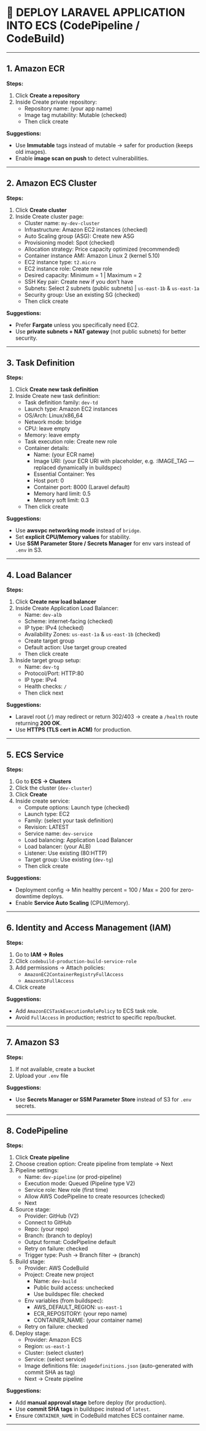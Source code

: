 # 🚀 DEPLOY LARAVEL APPLICATION INTO ECS (CodePipeline / CodeBuild)

---

## 1. Amazon ECR
**Steps:**
1. Click **Create a repository**
2. Inside Create private repository:
   - Repository name: (your app name)
   - Image tag mutability: Mutable (checked)
   - Then click create

**Suggestions:**
- Use **Immutable** tags instead of mutable → safer for production (keeps old images).
- Enable **image scan on push** to detect vulnerabilities.

---

## 2. Amazon ECS Cluster
**Steps:**
1. Click **Create cluster**
2. Inside Create cluster page:
   - Cluster name: `my-dev-cluster`
   - Infrastructure: Amazon EC2 instances (checked)
   - Auto Scaling group (ASG): Create new ASG
   - Provisioning model: Spot (checked)
   - Allocation strategy: Price capacity optimized (recommended)
   - Container instance AMI: Amazon Linux 2 (kernel 5.10)
   - EC2 instance type: `t2.micro`
   - EC2 instance role: Create new role
   - Desired capacity: Minimum = 1 | Maximum = 2
   - SSH Key pair: Create new if you don’t have
   - Subnets: Select 2 subnets (public subnets) | `us-east-1b` & `us-east-1a`
   - Security group: Use an existing SG (checked)
   - Then click create

**Suggestions:**
- Prefer **Fargate** unless you specifically need EC2.
- Use **private subnets + NAT gateway** (not public subnets) for better security.

---

## 3. Task Definition
**Steps:**
1. Click **Create new task definition**
2. Inside Create new task definition:
   - Task definition family: `dev-td`
   - Launch type: Amazon EC2 instances
   - OS/Arch: Linux/x86_64
   - Network mode: bridge
   - CPU: leave empty
   - Memory: leave empty
   - Task execution role: Create new role
   - Container details:
     - Name: (your ECR name)
     - Image URI: (your ECR URI with placeholder, e.g. :IMAGE_TAG — replaced dynamically in buildspec)
     - Essential Container: Yes
     - Host port: 0
     - Container port: 8000 (Laravel default)
     - Memory hard limit: 0.5
     - Memory soft limit: 0.3
   - Then click create

**Suggestions:**
- Use **awsvpc networking mode** instead of `bridge`.
- Set **explicit CPU/Memory values** for stability.
- Use **SSM Parameter Store / Secrets Manager** for env vars instead of `.env` in S3.

---

## 4. Load Balancer
**Steps:**
1. Click **Create new load balancer**
2. Inside Create Application Load Balancer:
   - Name: `dev-alb`
   - Scheme: internet-facing (checked)
   - IP type: IPv4 (checked)
   - Availability Zones: `us-east-1a` & `us-east-1b` (checked)
   - Create target group
   - Default action: Use target group created
   - Then click create
3. Inside target group setup:
   - Name: `dev-tg`
   - Protocol/Port: HTTP:80
   - IP type: IPv4
   - Health checks: `/`
   - Then click next

**Suggestions:**
- Laravel root (`/`) may redirect or return 302/403 → create a `/health` route returning **200 OK**.
- Use **HTTPS (TLS cert in ACM)** for production.

---

## 5. ECS Service
**Steps:**
1. Go to **ECS → Clusters**
2. Click the cluster (`dev-cluster`)
3. Click **Create**
4. Inside create service:
   - Compute options: Launch type (checked)
   - Launch type: EC2
   - Family: (select your task definition)
   - Revision: LATEST
   - Service name: `dev-service`
   - Load balancing: Application Load Balancer
   - Load balancer: (your ALB)
   - Listener: Use existing (80:HTTP)
   - Target group: Use existing (`dev-tg`)
   - Then click create

**Suggestions:**
- Deployment config → Min healthy percent = 100 / Max = 200 for zero-downtime deploys.
- Enable **Service Auto Scaling** (CPU/Memory).

---

## 6. Identity and Access Management (IAM)
**Steps:**
1. Go to **IAM → Roles**
2. Click `codebuild-production-build-service-role`
3. Add permissions → Attach policies:
   - `AmazonEC2ContainerRegistryFullAccess`
   - `AmazonS3FullAccess`
4. Click create

**Suggestions:**
- Add `AmazonECSTaskExecutionRolePolicy` to ECS task role.
- Avoid `FullAccess` in production; restrict to specific repo/bucket.

---

## 7. Amazon S3
**Steps:**
1. If not available, create a bucket
2. Upload your `.env` file

**Suggestions:**
- Use **Secrets Manager or SSM Parameter Store** instead of S3 for `.env` secrets.

---

## 8. CodePipeline
**Steps:**
1. Click **Create pipeline**
2. Choose creation option: Create pipeline from template → Next
3. Pipeline settings:
   - Name: `dev-pipeline` (or prod-pipeline)
   - Execution mode: Queued (Pipeline type V2)
   - Service role: New role (first time)
   - Allow AWS CodePipeline to create resources (checked)
   - Next
4. Source stage:
   - Provider: GitHub (V2)
   - Connect to GitHub
   - Repo: (your repo)
   - Branch: (branch to deploy)
   - Output format: CodePipeline default
   - Retry on failure: checked
   - Trigger type: Push → Branch filter → (branch)
5. Build stage:
   - Provider: AWS CodeBuild
   - Project: Create new project
     - Name: `dev-build`
     - Public build access: unchecked
     - Use buildspec file: checked
   - Env variables (from buildspec):
     - AWS_DEFAULT_REGION: `us-east-1`
     - ECR_REPOSITORY: (your repo name)
     - CONTAINER_NAME: (your container name)
   - Retry on failure: checked
6. Deploy stage:
   - Provider: Amazon ECS
   - Region: `us-east-1`
   - Cluster: (select cluster)
   - Service: (select service)
   - Image definitions file: `imagedefinitions.json` (auto-generated with commit SHA as tag)
   - Next → Create pipeline

**Suggestions:**
- Add **manual approval stage** before deploy (for production).
- Use **commit SHA tags** in buildspec instead of `latest`.
- Ensure `CONTAINER_NAME` in CodeBuild matches ECS container name.

---